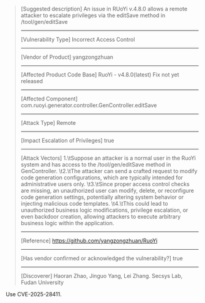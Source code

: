 > [Suggested description]
> An issue in RUoYi v.4.8.0 allows a remote attacker to escalate
> privileges via the editSave method in /tool/gen/editSave
>
> ------------------------------------------
>
> [Vulnerability Type]
> Incorrect Access Control
>
> ------------------------------------------
>
> [Vendor of Product]
> yangzongzhuan
>
> ------------------------------------------
>
> [Affected Product Code Base]
> RuoYi - v4.8.0(latest)  Fix not yet released
>
> ------------------------------------------
>
> [Affected Component]
> com.ruoyi.generator.controller.GenController.editSave
>
> ------------------------------------------
>
> [Attack Type]
> Remote
>
> ------------------------------------------
>
> [Impact Escalation of Privileges]
> true
>
> ------------------------------------------
>
> [Attack Vectors]
> 1.\tSuppose an attacker is a normal user in the RuoYi system and has access to the /tool/gen/editSave method in GenController.
> \t2.\tThe attacker can send a crafted request to modify code generation configurations, which are typically intended for administrative users only.
> \t3.\tSince proper access control checks are missing, an unauthorized user can modify, delete, or reconfigure code generation settings, potentially altering system behavior or injecting malicious code templates.
> \t4.\tThis could lead to unauthorized business logic modifications, privilege escalation, or even backdoor creation, allowing attackers to execute arbitrary business logic within the application.
>
> ------------------------------------------
>
> [Reference]
> https://github.com/yangzongzhuan/RuoYi
>
> ------------------------------------------
>
> [Has vendor confirmed or acknowledged the vulnerability?]
> true
>
> ------------------------------------------
>
> [Discoverer]
> Haoran Zhao, Jinguo Yang, Lei Zhang. Secsys Lab, Fudan University

Use CVE-2025-28411.